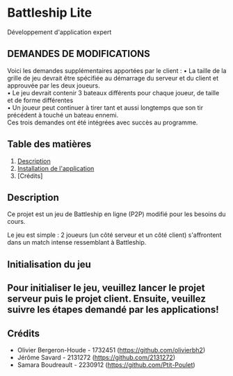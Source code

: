 # Battleship Lite
Développement d'application expert
## DEMANDES DE MODIFICATIONS 
Voici les demandes supplémentaires apportées par le client : 
• La taille de la grille de jeu devrait être spécifiée au démarrage du serveur et du client et approuvée par les deux joueurs.  
• Le jeu devrait contenir 3 bateaux différents pour chaque joueur, de taille et de forme différentes  
• Un joueur peut continuer à tirer tant et aussi longtemps que son tir précédent à touché un bateau ennemi.  
Ces trois demandes ont été intégrées avec succès au programme.

## Table des matières
1. [Description](#description)
3. [Installation de l'application](#initialisation)
5. [Crédits]


## Description <a name="description"></a>
Ce projet est un jeu de Battleship en ligne (P2P) modifié pour les besoins du cours.

Le jeu est simple : 2 joueurs (un côté serveur et un côté client) s'affrontent dans un match intense ressemblant à Battleship.
## Initialisation du jeu  <a name="initialisation"></a>
Pour initialiser le jeu, veuillez lancer le projet serveur puis le projet client. Ensuite, veuillez suivre les étapes demandé par les applications!
  - 
## Crédits <a name="credit"></a>
- Olivier Bergeron-Houde - 1732451 (https://github.com/olivierbh2) 
- Jérôme Savard - 2131272 (https://github.com/2131272)
- Samara Boudreault - 2230912 (https://github.com/Ptit-Poulet)



